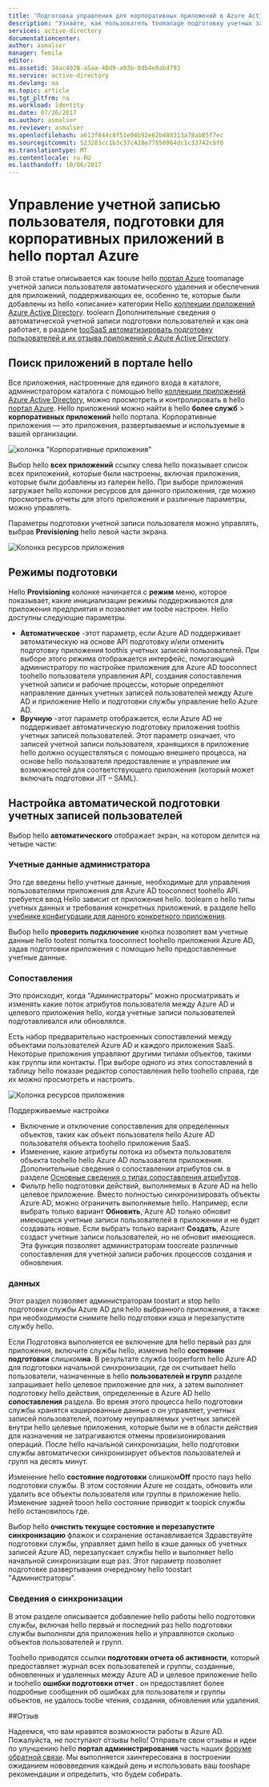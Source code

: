 ```yaml
---
title: "Подготовка управления для корпоративных приложений в Azure Active Directory hello aaaUser | Документы Microsoft"
description: "Узнайте, как пользователь toomanage подготовку учетных записей для корпоративных приложений с помощью hello Azure Active Directory"
services: active-directory
documentationcenter: 
author: asmalser
manager: femila
editor: 
ms.assetid: 34ac4028-a5aa-40d9-a93b-0db4e0abd793
ms.service: active-directory
ms.devlang: na
ms.topic: article
ms.tgt_pltfrm: na
ms.workload: identity
ms.date: 07/26/2017
ms.author: asmalser
ms.reviewer: asmalser
ms.openlocfilehash: a613f844c8f51e04b92e62b488313a78ab85f7ec
ms.sourcegitcommit: 523283cc1b3c37c428e77850964dc1c33742c5f0
ms.translationtype: MT
ms.contentlocale: ru-RU
ms.lasthandoff: 10/06/2017
---
```

# <a name="managing-user-account-provisioning-for-enterprise-apps-in-hello-azure-portal"></a>Управление учетной записью пользователя, подготовки для корпоративных приложений в hello портал Azure
В этой статье описывается как toouse hello [портал Azure](https://portal.azure.com) toomanage учетной записи пользователя автоматического удаления и обеспечения для приложений, поддерживающих ее, особенно те, которые были добавлены из hello «описание» категории Hello [коллекции приложений Azure Active Directory](active-directory-appssoaccess-whatis.md#get-started-with-the-azure-ad-application-gallery). toolearn Дополнительные сведения о автоматической учетной записи подготовки пользователей и как она работает, в разделе [tooSaaS автоматизировать подготовку пользователей и их отзыва приложений с Azure Active Directory](active-directory-saas-app-provisioning.md).

## <a name="finding-your-apps-in-hello-portal"></a>Поиск приложений в портале hello
Все приложения, настроенные для единого входа в каталоге, администратором каталога с помощью hello [коллекции приложений Azure Active Directory](active-directory-appssoaccess-whatis.md#get-started-with-the-azure-ad-application-gallery), можно просмотреть и контролировать в hello [портал Azure](https://portal.azure.com). Hello приложений можно найти в hello **более служб** &gt; **корпоративных приложений** hello портала. Корпоративные приложения — это приложения, развертываемые и используемые в вашей организации.

![колонка "Корпоративные приложения"][0]

Выбор hello **всех приложений** ссылку слева hello показывает список всех приложений, которые были настроены, включая приложения, которые были добавлены из галереи hello. При выборе приложения загружает hello колонки ресурсов для данного приложения, где можно просмотреть отчеты для этого приложения и различные параметры, можно управлять.

Параметры подготовки учетной записи пользователя можно управлять, выбрав **Provisioning** hello левой части экрана.

![Колонка ресурсов приложения][1]

## <a name="provisioning-modes"></a>Режимы подготовки
Hello **Provisioning** колонке начинается с **режим** меню, которое показывает, какие инициализации режимы поддерживаются для приложения предприятия и позволяет им toobe настроен. Hello доступны следующие параметры.

* **Автоматическое** -этот параметр, если Azure AD поддерживает автоматическую на основе API подготовку и/или отменить подготовку приложения toothis учетных записей пользователей. При выборе этого режима отображается интерфейс, помогающий администратору по настройке приложения для Azure AD tooconnect toohello пользователя управления API, создания сопоставления учетной записи и рабочие процессы, которые определяют направление данных учетных записей пользователей между Azure AD и приложение Hello и подготовки службы управление hello Azure AD.
* **Вручную** -этот параметр отображается, если Azure AD не поддерживает автоматическую подготовку приложения toothis учетных записей пользователей. Этот параметр означает, что записей учетной записи пользователя, хранящихся в приложение hello должно осуществляться с помощью внешнего процесса, на основе hello пользователя предоставление и управление им возможностей для соответствующего приложения (который может включать подготовки JIT – SAML).

## <a name="configuring-automatic-user-account-provisioning"></a>Настройка автоматической подготовки учетных записей пользователей
Выбор hello **автоматического** отображает экран, на котором делится на четыре части:

### <a name="admin-credentials"></a>Учетные данные администратора
Это где введены hello учетные данные, необходимые для управления пользователями приложения для Azure AD tooconnect toohello API. требуется ввод Hello зависит от приложения hello. toolearn о hello типы учетных данных и требования конкретных приложений. в разделе hello [учебнике конфигурации для данного конкретного приложения](active-directory-saas-app-provisioning.md#list-of-apps-that-support-automated-user-provisioning).

Выбор hello **проверить подключение** кнопка позволяет вам учетные данные hello tootest попытка tooconnect toohello приложения Azure AD, задав подготовки приложения с помощью hello предоставленные учетные данные.

### <a name="mappings"></a>Сопоставления
Это происходит, когда "Администраторы" можно просматривать и изменять какие поток атрибутов пользователя между Azure AD и целевого приложения hello, когда учетные записи пользователей подготавливался или обновлялся.

Есть набор предварительно настроенных сопоставлений между объектами пользователей Azure AD и каждого приложения SaaS. Некоторые приложения управляют другими типами объектов, такими как группы или контакты. При выборе одного из этих сопоставлений в таблицу hello показан редактор сопоставления hello toohello справа, где их можно просмотреть и настроить.

![Колонка ресурсов приложения][2]

Поддерживаемые настройки

* Включение и отключение сопоставления для определенных объектов, таких как объект пользователя hello Azure AD пользователя объекта toohello приложения SaaS.
* Изменение, какие атрибуты потока из объекта пользователя объекта toohello hello Azure AD пользователя приложения. Дополнительные сведения о сопоставлении атрибутов см. в разделе [Основные сведения о типах сопоставления атрибутов](active-directory-saas-customizing-attribute-mappings.md#understanding-attribute-mapping-types).
* Фильтр hello подготовки действий, выполняемых в Azure AD на hello целевое приложение. Вместо полностью синхронизировать объекты Azure AD, можно ограничить выполняемые hello. Например, если выбрать только вариант **Обновить**, Azure AD только обновит имеющиеся учетные записи пользователей в приложении и не будет создавать новые. Если выбрать только вариант **Создать**, Azure создаст учетные записи пользователей, но не обновит имеющиеся. Эта функция позволяет администраторам toocreate различные сопоставления для учетной записи рабочих процессов создания и обновления.

### <a name="settings"></a>данных
Этот раздел позволяет администраторам toostart и stop hello подготовки службы Azure AD для hello выбранного приложения, а также при необходимости снимите hello подготовки кэша и перезапустите службу hello.

Если Подготовка выполняется ее включение для hello первый раз для приложения, включите службы hello, изменив hello **состояние подготовки** слишком**на**. В результате служба tooperform hello Azure AD для подготовки начальной синхронизации, где он считывает hello пользователи, назначенные в hello **пользователей и групп** разделе запрашивает hello целевое приложение для них, а затем выполняет подготовку hello действия, определенные в Azure AD hello **сопоставления** раздела. Во время этого процесса hello подготовки службы хранятся кэшированные данные о он управляет, учетных записей пользователей, поэтому неуправляемых учетных записей внутри hello целевые приложения, которые были не в области действия для назначения не затрагиваются отмены провизионирования операций. После hello начальной синхронизации, hello подготовки службы автоматически синхронизирует объектов пользователей и групп на десять минут.

Изменение hello **состояние подготовки** слишком**Off** просто пауз hello подготовки службы. В этом состоянии Azure не создать, обновить или удалить все объекты пользователя или группы в приложение hello. Изменение задней tooon hello состояние приводит к toopick службы hello остановилось где.

Выбор hello **очистить текущее состояние и перезапустите синхронизацию** флажок и сохранение останавливается Здравствуйте подготовки службы, управляет дамп hello в кэше данных об учетных записей Azure AD, перезапускает службы hello и выполняет hello начальной синхронизации еще раз. Этот параметр позволяет подготовке развертывания очередному hello toostart "Администраторы".

### <a name="synchronization-details"></a>Сведения о синхронизации
В этом разделе описывается добавление hello работы hello подготовки службы, включая hello первый и последний раз hello подготовки службы выполняли для приложения hello и управляются сколько объектов пользователей и групп.

Toohello приводятся ссылки **подготовки отчета об активности**, который предоставляет журнал всех пользователей и группы, созданные, обновленных и удаленных между Azure AD и целевое приложение hello и toohello **ошибки подготовки отчет** . он предоставляет более подробные сообщения об ошибках для пользователя и группы объектов, не удалось toobe чтения, создания, обновления или удаления. 

##<a name="feedback"></a>Отзыв

Надеемся, что вам нравятся возможности работы в Azure AD. Пожалуйста, не поступают отзывы hello! Отправьте свои отзывы и идеи по улучшению hello **портал администрирования** часть наших [форуме обратной связи](https://feedback.azure.com/forums/169401-azure-active-directory/category/162510-admin-portal).  Мы выполняется заинтересована в построении ожиданием нововведения каждый день и использовать ваш tooshape рекомендации и определить, что будем собирать.


[0]: ./media/active-directory-enterprise-apps-manage-provisioning/enterprise-apps-blade.PNG
[1]: ./media/active-directory-enterprise-apps-manage-provisioning/enterprise-apps-provisioning.PNG
[2]: ./media/active-directory-enterprise-apps-manage-provisioning/enterprise-apps-provisioning-mapping.PNG
